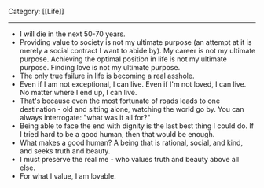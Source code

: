 Category: [[Life]]
___
- I will die in the next 50-70 years. 
- Providing value to society is not my ultimate purpose (an attempt at it is merely a social contract I want to abide by). My career is not my ultimate purpose. Achieving the optimal position in life is not my ultimate purpose. Finding love is not my ultimate purpose. 
- The only true failure in life is becoming a real asshole. 
- Even if I am not exceptional, I can live. Even if I'm not loved, I can live. No matter where I end up, I can live. 
- That's because even the most fortunate of roads leads to one destination - old and sitting alone, watching the world go by. You can always interrogate: "what was it all for?" 
- Being able to face the end with dignity is the last best thing I could do. If I tried hard to be a good human, then that would be enough. 
- What makes a good human? A being that is rational, social, and kind, and seeks truth and beauty. 
- I must preserve the real me - who values truth and beauty above all else.
- For what I value, I am lovable. 

